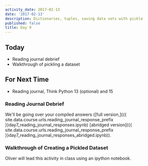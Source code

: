 ```yaml
---
activity_date: 2017-02-13
date: '2017-02-13'
description: Dictionaries, tuples, saving data sets with pickle
published: false
title: Day 9
---
```


## Today

* Reading journal debrief
* Walkthrough of pickling a dataset

## For Next Time

* Reading journal, Think Python 13 (optional) and 15

### Reading Journal Debrief

We'll be going over your compiled answers ([full
version,]({{ site.data.course.urls.reading_journal_response_prefix }}day7_reading_journal_responses.ipynb)
[abridged
version]({{ site.data.course.urls.reading_journal_response_prefix }}day7_reading_journal_responses_abridged.ipynb)).

### Walkthrough of Creating a Pickled Dataset

Oliver will lead this activity in class using an ipython notebook.
